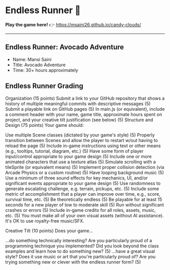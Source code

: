 # **Endless Runner** :candy:

**Play the game here!** 👉 https://msaini26.github.io/candy-clouds/

--------

## Endless Runner: Avocado Adventure

- Name: Mansi Saini
- Title: Avocado Adventure
- Time: 30+ hours approximately

## Endless Runner Grading

Organization (15 points)
Submit a link to your GitHub repository that shows a history of multiple meaningful commits with descriptive messages (5)
Submit a playable link on GitHub pages (5)
In main.js (or equivalent), include a comment header with your name, game title, approximate hours spent on project, and your creative tilt justification (see below) (5)
Structure and Design (75 points)
Your game should:

Use multiple Scene classes (dictated by your game's style) (5)
Properly transition between Scenes and allow the player to restart w/out having to reload the page (5)
Include in-game instructions using text or other means (e.g., tooltips, tutorial, diagram, etc.) (5)
Have some form of player input/control appropriate to your game design (5)
Include one or more animated characters that use a texture atlas (5)
Simulate scrolling with a tileSprite (or equivalent means) (5)
Implement proper collision detection (via Arcade Physics or a custom routine) (5)
Have looping background music (5)
Use a minimum of three sound effects for key mechanics, UI, and/or significant events appropriate to your game design (5)
Use randomness to generate escalating challenge, e.g. terrain, pickups, etc. (5)
Include some metric of accomplishment that a player can improve over time, e.g., score, survival time, etc. (5)
Be theoretically endless (5)
Be playable for at least 15 seconds for a new player of low to moderate skill (5)
Run without significant crashes or errors (5)
Include in-game credits for all roles, assets, music, etc. (5)
You must make all of your own visual assets (without AI assistance). It's OK to use royalty-free music/SFX.

Creative Tilt (10 points)
Does your game...

...do something technically interesting? Are you particularly proud of a programming technique you implemented? Did you look beyond the class examples and learn how to do something new? (5)
...have a great visual style? Does it use music or art that you're particularly proud of? Are you trying something new or clever with the endless runner form? (5)